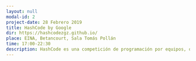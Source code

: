 ```yaml
---
layout: null
modal-id: 2
project-date: 28 Febrero 2019
title: HashCode by Google
dir: https://hashcodezgz.github.io/
place: EINA, Betancourt, Sala Tomás Pollán
time: 17:00-22:30
description: HashCode es una competición de programación por equipos, organizado por Google, para estudiantes y profesionales alrededor del mundo.
---
```

